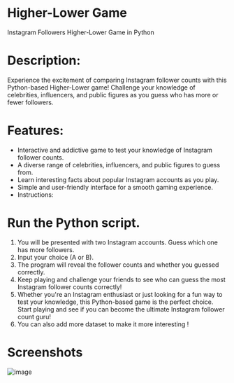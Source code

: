 # Higher-Lower Game
Instagram Followers Higher-Lower Game in Python

# Description:
Experience the excitement of comparing Instagram follower counts with this Python-based Higher-Lower game! Challenge your knowledge of celebrities, influencers, and public figures as you guess who has more or fewer followers.

# Features:

* Interactive and addictive game to test your knowledge of Instagram follower counts.
* A diverse range of celebrities, influencers, and public figures to guess from.
* Learn interesting facts about popular Instagram accounts as you play.
* Simple and user-friendly interface for a smooth gaming experience.
* Instructions:

# Run the Python script.
1. You will be presented with two Instagram accounts. Guess which one has more followers.
2. Input your choice (A or B).
3. The program will reveal the follower counts and whether you guessed correctly.
4. Keep playing and challenge your friends to see who can guess the most Instagram follower counts correctly!
5. Whether you're an Instagram enthusiast or just looking for a fun way to test your knowledge, this Python-based game is the perfect choice. Start playing and see if you can become the ultimate Instagram follower count guru!
6. You can also add more dataset to make it more interesting !

# Screenshots
![image](https://github.com/SoulReaper06/Higher-Lower-/assets/61090125/7a0475bb-ceab-4587-b4b5-a4fcfdb86f73)

